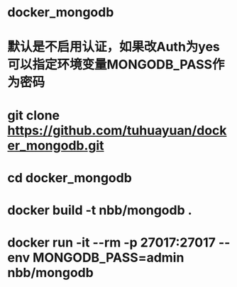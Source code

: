 # docker_mongodb
# 默认是不启用认证，如果改Auth为yes可以指定环境变量MONGODB_PASS作为密码

# git clone https://github.com/tuhuayuan/docker_mongodb.git
# cd docker_mongodb
# docker build -t nbb/mongodb .
# docker run -it --rm -p 27017:27017 --env MONGODB_PASS=admin nbb/mongodb
